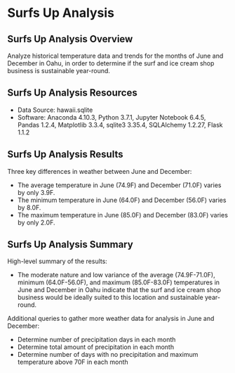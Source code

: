 # Surfs Up Analysis

## Surfs Up Analysis Overview
Analyze historical temperature data and trends for the months of June and December in Oahu, in order to determine if the surf and ice cream shop business is sustainable year-round.

## Surfs Up Analysis Resources

* Data Source: hawaii.sqlite
* Software: Anaconda 4.10.3, Python 3.7.1, Jupyter Notebook 6.4.5, Pandas 1.2.4, Matplotlib 3.3.4, sqlite3 3.35.4, SQLAlchemy 1.2.27, Flask 1.1.2

## Surfs Up Analysis Results
Three key differences in weather between June and December: 
* The average temperature in June (74.9F) and December (71.0F) varies by only 3.9F.
* The minimum temperature in June (64.0F) and December (56.0F) varies by 8.0F.
* The maximum temperature in June (85.0F) and December (83.0F) varies by only 2.0F.

## Surfs Up Analysis Summary
High-level summary of the results:
* The moderate nature and low variance of the average (74.9F-71.0F), minimum (64.0F-56.0F), and maximum (85.0F-83.0F) temperatures in June and December in Oahu indicate that the surf and ice cream shop business would be ideally suited to this location and sustainable year-round.

Additional queries to gather more weather data for analysis in June and December:
* Determine number of precipitation days in each month
* Determine total amount of precipitation in each month
* Determine number of days with no precipitation and maximum temperature above 70F in each month
